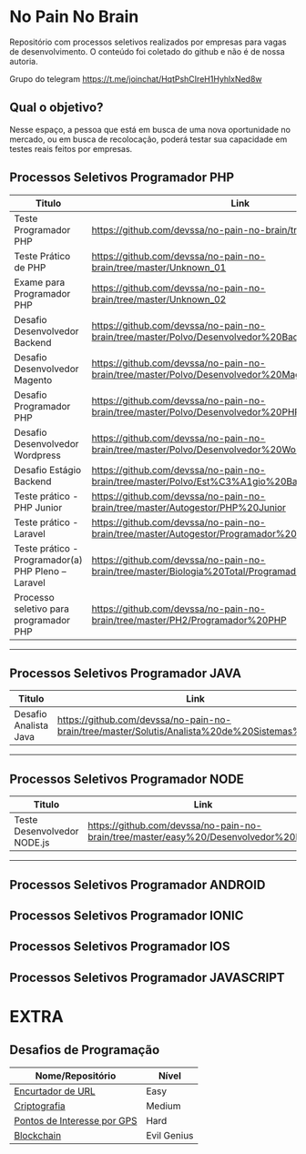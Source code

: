 # No Pain No Brain

Repositório com processos seletivos realizados por empresas para vagas de desenvolvimento. O conteúdo foi coletado do github e não é de nossa autoria.

Grupo do telegram https://t.me/joinchat/HqtPshCIreH1HyhlxNed8w

## Qual o objetivo?

Nesse espaço, a pessoa que está em busca de uma nova oportunidade no mercado,
ou em busca de recolocação, poderá testar sua capacidade em testes reais
feitos por empresas.


## Processos Seletivos Programador PHP

| **Titulo**  | **Link**  |
|---|---|
| Teste Programador PHP | https://github.com/devssa/no-pain-no-brain/tree/master/LionSoft |
| Teste Prático de PHP |  https://github.com/devssa/no-pain-no-brain/tree/master/Unknown_01  |
| Exame para Programador PHP |    https://github.com/devssa/no-pain-no-brain/tree/master/Unknown_02 |
| Desafio Desenvolvedor Backend |    https://github.com/devssa/no-pain-no-brain/tree/master/Polvo/Desenvolvedor%20Backend  |
| Desafio Desenvolvedor Magento |    https://github.com/devssa/no-pain-no-brain/tree/master/Polvo/Desenvolvedor%20Magento  |
| Desafio Programador PHP |    https://github.com/devssa/no-pain-no-brain/tree/master/Polvo/Desenvolvedor%20PHP  |
| Desafio Desenvolvedor Wordpress |    https://github.com/devssa/no-pain-no-brain/tree/master/Polvo/Desenvolvedor%20WordPress  |
| Desafio Estágio Backend |    https://github.com/devssa/no-pain-no-brain/tree/master/Polvo/Est%C3%A1gio%20Backend  |
| Teste prático - PHP Junior |    https://github.com/devssa/no-pain-no-brain/tree/master/Autogestor/PHP%20Junior  |
| Teste prático - Laravel |    https://github.com/devssa/no-pain-no-brain/tree/master/Autogestor/Programador%20Laravel  |
| Teste prático - Programador(a) PHP Pleno – Laravel |    https://github.com/devssa/no-pain-no-brain/tree/master/Biologia%20Total/Programador%20PHP%20Pleno  |
| Processo seletivo para programador PHP  |    https://github.com/devssa/no-pain-no-brain/tree/master/PH2/Programador%20PHP  |
------------

## Processos Seletivos Programador JAVA
| **Titulo**  | **Link**  |
|---|---|
| Desafio Analista Java | https://github.com/devssa/no-pain-no-brain/tree/master/Solutis/Analista%20de%20Sistemas%20Java |
------------

## Processos Seletivos Programador NODE
| **Titulo**  | **Link**  |
|---|---|
| Teste Desenvolvedor NODE.js | https://github.com/devssa/no-pain-no-brain/tree/master/easy%20/Desenvolvedor%20Node |
------------

## Processos Seletivos Programador ANDROID

## Processos Seletivos Programador IONIC

## Processos Seletivos Programador IOS


## Processos Seletivos Programador JAVASCRIPT

# EXTRA

## Desafios de Programação

|  **Nome/Repositório**  | **Nível**  |
|---|---|
|     [Encurtador de URL](https://github.com/me42th/desafios/tree/master/1%20-%20Easy/Encurtador%20de%20URL)  | Easy  |
|     [Criptografia](https://github.com/me42th/desafios/tree/master/2%20-%20Medium/Criptografia)  | Medium  |
|     [Pontos de Interesse por GPS](https://github.com/me42th/desafios/tree/master/3%20-%20Hard/Pontos%20de%20Interesse)  | Hard  |
|    [Blockchain](https://github.com/me42th/desafios/tree/master/4%20-%20Evil%20Genius/Blockchain)  | Evil Genius  |




